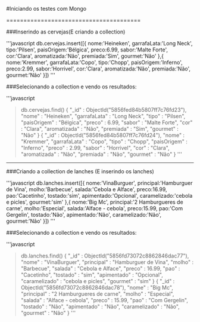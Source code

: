 #Iniciando os testes com Mongo

=======================================

###Inserindo as cervejas(E criando a collection)

'''javascript
db.cervejas.insert([{
	nome:'Heineken',
	garrafaLata:'Long Neck',
	tipo:'Pilsen',
	paisOrigem:'Bélgica',
	preco:6.99,
	sabor:'Malte Forte',
	cor:'Clara',
	aromatizada:'Não',
	premiada:'Sim',
	gourmet:'Não'
},{
	nome:'Kremmer',
	garrafaLata:'Copo',
	tipo:'Chopp',
	paisOrigem:'Inferno',
	preco:2.99,
	sabor:'Horrivel',
	cor:'Clara',
	aromatizada:'Não',
	premiada:'Não',
	gourmet:'Não'
}])
'''

###Selecionando a collection e vendo os resultados:

'''javascript
> db.cervejas.find()
{ "_id" : ObjectId("5856fed84b5807ff7c76fd23"), "nome" : "Heineken", "garrafaLata" : "Long Neck", "tipo" : "Pilsen", "paisOrigem" : "Bélgica", "preco" : 6.99, "sabor" : "Malte Forte", "cor" : "Clara", "aromatizada" : "Não", "premiada" : "Sim", "gourmet" : "Não" }
{ "_id" : ObjectId("5856fed84b5807ff7c76fd24"), "nome" : "Kremmer", "garrafaLata" : "Copo", "tipo" : "Chopp", "paisOrigem" : "Inferno", "preco" : 2.99, "sabor" : "Horrivel", "cor" : "Clara", "aromatizada" : "Não", "premiada" : "Não", "gourmet" : "Não" }
'''
_______________________________________________________________

###Criando a collection de lanches (E inserindo os lanches)

'''javascript
db.lanches.insert([{
	nome:'VinaBurguer',
	principal:'Hamburguer de Vina',
	molho:'Barbecue',
	salada:'Cebola e Alface',
	preco:16.99,
	pao:'Cacetinho',
	tostado:'sim',
	apimentado:'Opcional',
	caramelizado:'cebola e picles',
	gourmet:'sim'
},{
	nome:'Big Mc',
	principal:'2 Hamburgueres de carne',
	molho:'Especial',
	salada:'Alface - cebola',
	preco:15.99,
	pao:'Com Gergelin',
	tostado:'Não',
	apimentado:'Não',
	caramelizado:'Não',
	gourmet:'Não'
}])
'''

###Selecionando a collection e vendo os resultados:

'''javascript
> db.lanches.find()
{ "_id" : ObjectId("5856fd73072c8862846dac77"), "nome" : "VinaBurguer", "principal" : "Hamburguer de Vina", "molho" : "Barbecue", "salada" : "Cebola e Alface", "preco" : 16.99, "pao" : "Cacetinho", "tostado" : "sim", "apimentado" : "Opcional", "caramelizado" : "cebola e picles", "gourmet" : "sim" }
{ "_id" : ObjectId("5856fd73072c8862846dac78"), "nome" : "Big Mc", "principal" : "2 Hamburgueres de carne", "molho" : "Especial", "salada" : "Alface - cebola", "preco" : 15.99, "pao" : "Com Gergelin", "tostado" : "Não", "apimentado" : "Não", "caramelizado" : "Não", "gourmet" : "Não" }
'''
